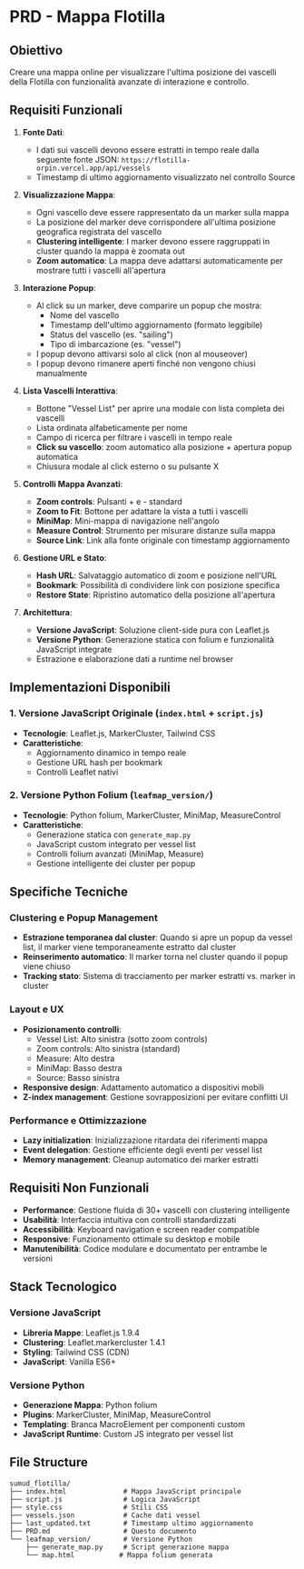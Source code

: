 # PRD - Mappa Flotilla

## Obiettivo

Creare una mappa online per visualizzare l'ultima posizione dei vascelli della Flotilla con funzionalità avanzate di interazione e controllo.

## Requisiti Funzionali

1.  **Fonte Dati**:
    *   I dati sui vascelli devono essere estratti in tempo reale dalla seguente fonte JSON: `https://flotilla-orpin.vercel.app/api/vessels`
    *   Timestamp di ultimo aggiornamento visualizzato nel controllo Source

2.  **Visualizzazione Mappa**:
    *   Ogni vascello deve essere rappresentato da un marker sulla mappa
    *   La posizione del marker deve corrispondere all'ultima posizione geografica registrata del vascello
    *   **Clustering intelligente**: I marker devono essere raggruppati in cluster quando la mappa è zoomata out
    *   **Zoom automatico**: La mappa deve adattarsi automaticamente per mostrare tutti i vascelli all'apertura

3.  **Interazione Popup**:
    *   Al click su un marker, deve comparire un popup che mostra:
        - Nome del vascello
        - Timestamp dell'ultimo aggiornamento (formato leggibile)
        - Status del vascello (es. "sailing")
        - Tipo di imbarcazione (es. "vessel")
    *   I popup devono attivarsi solo al click (non al mouseover)
    *   I popup devono rimanere aperti finché non vengono chiusi manualmente

4.  **Lista Vascelli Interattiva**:
    *   Bottone "Vessel List" per aprire una modale con lista completa dei vascelli
    *   Lista ordinata alfabeticamente per nome
    *   Campo di ricerca per filtrare i vascelli in tempo reale
    *   **Click su vascello**: zoom automatico alla posizione + apertura popup automatica
    *   Chiusura modale al click esterno o su pulsante X

5.  **Controlli Mappa Avanzati**:
    *   **Zoom controls**: Pulsanti + e - standard
    *   **Zoom to Fit**: Bottone per adattare la vista a tutti i vascelli
    *   **MiniMap**: Mini-mappa di navigazione nell'angolo
    *   **Measure Control**: Strumento per misurare distanze sulla mappa
    *   **Source Link**: Link alla fonte originale con timestamp aggiornamento

6.  **Gestione URL e Stato**:
    *   **Hash URL**: Salvataggio automatico di zoom e posizione nell'URL
    *   **Bookmark**: Possibilità di condividere link con posizione specifica
    *   **Restore State**: Ripristino automatico della posizione all'apertura

7.  **Architettura**:
    *   **Versione JavaScript**: Soluzione client-side pura con Leaflet.js
    *   **Versione Python**: Generazione statica con folium e funzionalità JavaScript integrate
    *   Estrazione e elaborazione dati a runtime nel browser

## Implementazioni Disponibili

### 1. Versione JavaScript Originale (`index.html` + `script.js`)
- **Tecnologie**: Leaflet.js, MarkerCluster, Tailwind CSS
- **Caratteristiche**:
  - Aggiornamento dinamico in tempo reale
  - Gestione URL hash per bookmark
  - Controlli Leaflet nativi

### 2. Versione Python Folium (`leafmap_version/`)
- **Tecnologie**: Python folium, MarkerCluster, MiniMap, MeasureControl
- **Caratteristiche**:
  - Generazione statica con `generate_map.py`
  - JavaScript custom integrato per vessel list
  - Controlli folium avanzati (MiniMap, Measure)
  - Gestione intelligente dei cluster per popup

## Specifiche Tecniche

### Clustering e Popup Management
- **Estrazione temporanea dal cluster**: Quando si apre un popup da vessel list, il marker viene temporaneamente estratto dal cluster
- **Reinserimento automatico**: Il marker torna nel cluster quando il popup viene chiuso
- **Tracking stato**: Sistema di tracciamento per marker estratti vs. marker in cluster

### Layout e UX
- **Posizionamento controlli**:
  - Vessel List: Alto sinistra (sotto zoom controls)
  - Zoom controls: Alto sinistra (standard)
  - Measure: Alto destra
  - MiniMap: Basso destra
  - Source: Basso sinistra
- **Responsive design**: Adattamento automatico a dispositivi mobili
- **Z-index management**: Gestione sovrapposizioni per evitare conflitti UI

### Performance e Ottimizzazione
- **Lazy initialization**: Inizializzazione ritardata dei riferimenti mappa
- **Event delegation**: Gestione efficiente degli eventi per vessel list
- **Memory management**: Cleanup automatico dei marker estratti

## Requisiti Non Funzionali

*   **Performance**: Gestione fluida di 30+ vascelli con clustering intelligente
*   **Usabilità**: Interfaccia intuitiva con controlli standardizzati
*   **Accessibilità**: Keyboard navigation e screen reader compatible
*   **Responsive**: Funzionamento ottimale su desktop e mobile
*   **Manutenibilità**: Codice modulare e documentato per entrambe le versioni

## Stack Tecnologico

### Versione JavaScript
*   **Libreria Mappe**: Leaflet.js 1.9.4
*   **Clustering**: Leaflet.markercluster 1.4.1
*   **Styling**: Tailwind CSS (CDN)
*   **JavaScript**: Vanilla ES6+

### Versione Python
*   **Generazione Mappa**: Python folium
*   **Plugins**: MarkerCluster, MiniMap, MeasureControl
*   **Templating**: Branca MacroElement per componenti custom
*   **JavaScript Runtime**: Custom JS integrato per vessel list

## File Structure

```
sumud_flotilla/
├── index.html              # Mappa JavaScript principale
├── script.js               # Logica JavaScript
├── style.css               # Stili CSS
├── vessels.json            # Cache dati vessel
├── last_updated.txt        # Timestamp ultimo aggiornamento
├── PRD.md                  # Questo documento
└── leafmap_version/        # Versione Python
    ├── generate_map.py     # Script generazione mappa
    └── map.html           # Mappa folium generata
```
